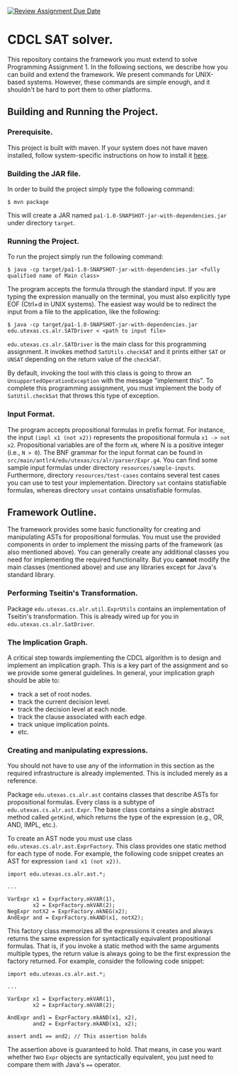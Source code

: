 [![Review Assignment Due Date](https://classroom.github.com/assets/deadline-readme-button-22041afd0340ce965d47ae6ef1cefeee28c7c493a6346c4f15d667ab976d596c.svg)](https://classroom.github.com/a/CSmNR6hj)
# CDCL SAT solver.

This repository contains the framework you must extend to solve
Programming Assignment 1. In the following sections, we describe how you can build
and extend the framework. We present commands for UNIX-based
systems. However, these commands are simple enough, and it shouldn't
be hard to port them to other platforms.

## Building and Running the Project.

### Prerequisite.

This project is built with maven. If your system does not have maven
installed, follow system-specific instructions on how to install it
[here](https://maven.apache.org/install.html).

### Building the JAR file.

In order to build the project simply type the following command:

```
$ mvn package
```

This will create a JAR named
`pa1-1.0-SNAPSHOT-jar-with-dependencies.jar` under directory `target`.


### Running the Project.

To run the project simply run the following command:

```
$ java -cp target/pa1-1.0-SNAPSHOT-jar-with-dependencies.jar <fully qualified name of Main class>
```

The program accepts the formula through the standard input. If you are 
typing the expression manually on the terminal, you must also explicitly
type EOF (Ctrl+d in UNIX systems). The easiest way would be to redirect
the input from a file to the application, like the following:

```
$ java -cp target/pa1-1.0-SNAPSHOT-jar-with-dependencies.jar edu.utexas.cs.alr.SATDriver < <path to input file>
```

`edu.utexas.cs.alr.SATDriver` is the main class for this programming
assignment. It invokes method `SatUtils.checkSAT` and it prints either `SAT`
or `UNSAT` depending on the return value of the `checkSAT`.

By default, invoking the tool with this class is going
to throw an `UnsupportedOperationException` with the message
"implement this". To complete this programming assignment, 
you must implement the body of `SatUtil.checkSat` that throws this type of exception.

### Input Format.

The program accepts propositional formulas in prefix format. For
instance, the input `(impl x1 (not x2))` represents the propositional
formula `x1 -> not x2`. Propositional variables are of the form `xN`,
where N is a positive integer (i.e., `N > 0`). The BNF grammar for the
input format can be found in
`src/main/antlr4/edu/utexas/cs/alr/parser/Expr.g4`. You can find some
sample input formulas under directory
`resources/sample-inputs`. Furthermore, directory
`resources/test-cases` contains several test cases you can use to test
your implementation. Directory `sat` contains statisfiable formulas,
whereas directory `unsat` contains unsatisfiable formulas.

## Framework Outline.

The framework provides some basic functionality for creating and
manipulating ASTs for propositional formulas. You must use the
provided components in order to implement the missing parts of the
framework (as also mentioned above). You can generally create any
additional classes you need for implementing the required
functionality. But you **cannot** modify the main classes (mentioned
above) and use any libraries except for Java's standard library.

### Performing Tseitin's Transformation.

Package `edu.utexas.cs.alr.util.ExprUtils` contains an implementation of
Tseitin's transformation. This is already wired up for you in `edu.utexas.cs.alr.SatDriver`.

### The Implication Graph.

A critical step towards implementing the CDCL algorithm is to
design and implement an implication graph. This is a key part
of the assignment and so we provide some general guidelines.
In general, your implication graph should be able to:

* track a set of root nodes.
* track the current decision level.
* track the decision level at each node.
* track the clause associated with each edge.
* track unique implication points.
* etc.

### Creating and manipulating expressions.

You should not have to use any of the information in this section
as the required infrastructure is already implemented. This is 
included merely as a reference.

Package `edu.utexas.cs.alr.ast` contains classes that describe
ASTs for propositional formulas. Every class is a subtype of
`edu.utexas.cs.alr.ast.Expr`. The base class contains a single
abstract method called `getKind`, which returns the type of the
expression (e.g., OR, AND, IMPL, etc.).

To create an AST node you must use class
`edu.utexas.cs.alr.ast.ExprFactory`. This class provides one
static method for each type of node. For example, the following
code snippet creates an AST for expression `(and x1 (not x2))`.

```
import edu.utexas.cs.alr.ast.*;

...

VarExpr x1 = ExprFactory.mkVAR(1),
        x2 = ExprFactory.mkVAR(2);
NegExpr notX2 = ExprFactory.mkNEG(x2);
AndExpr and = ExprFactory.mkAND(x1, notX2);
```

This factory class memorizes all the expressions it creates and always returns
the same expression for syntactically equivalent propositional formulas. That is,
if you invoke a static method with the same arguments multiple types, the return
value is always going to be the first expression the factory returned. For example,
consider the following code snippet:

```
import edu.utexas.cs.alr.ast.*;

...

VarExpr x1 = ExprFactory.mkVAR(1),
        x2 = ExprFactory.mkVAR(2);

AndExpr and1 = ExprFactory.mkAND(x1, x2),
        and2 = ExprFactory.mkAND(x1, x2);

assert and1 == and2; // This assertion holds
```

The assertion above is guaranteed to hold. That means, in case you want whether two
`Expr` objects are syntactically equivalent, you just need to compare them with Java's
`==` operator.

